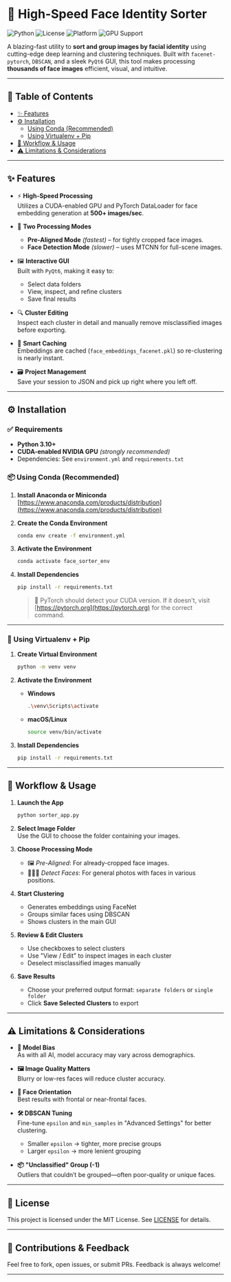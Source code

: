 # 🚀 High-Speed Face Identity Sorter

![Python](https://img.shields.io/badge/Python-3.10+-blue.svg)
![License](https://img.shields.io/badge/License-MIT-green.svg)
![Platform](https://img.shields.io/badge/Platform-Windows%20%7C%20Linux%20%7C%20macOS-lightgrey.svg)
![GPU Support](https://img.shields.io/badge/GPU-CUDA%20Recommended-orange.svg)

A blazing-fast utility to **sort and group images by facial identity** using cutting-edge deep learning and clustering techniques. Built with `facenet-pytorch`, `DBSCAN`, and a sleek `PyQt6` GUI, this tool makes processing **thousands of face images** efficient, visual, and intuitive.

---

## 📑 Table of Contents
- [✨ Features](#-features)
- [⚙️ Installation](#️-installation)
  - [Using Conda (Recommended)](#using-conda-recommended)
  - [Using Virtualenv + Pip](#using-virtualenv--pip)
- [🚦 Workflow & Usage](#-workflow--usage)
- [⚠️ Limitations & Considerations](#️-limitations--considerations)

---

## ✨ Features

- ⚡ **High-Speed Processing**  
  Utilizes a CUDA-enabled GPU and PyTorch DataLoader for face embedding generation at **500+ images/sec**.

- 🧠 **Two Processing Modes**
  - **Pre-Aligned Mode** *(fastest)* – for tightly cropped face images.
  - **Face Detection Mode** *(slower)* – uses MTCNN for full-scene images.

- 🖼️ **Interactive GUI**  
  Built with `PyQt6`, making it easy to:
  - Select data folders
  - View, inspect, and refine clusters
  - Save final results

- 🔍 **Cluster Editing**  
  Inspect each cluster in detail and manually remove misclassified images before exporting.

- 🧠 **Smart Caching**  
  Embeddings are cached (`face_embeddings_facenet.pkl`) so re-clustering is nearly instant.

- 🗃️ **Project Management**  
  Save your session to JSON and pick up right where you left off.

---

## ⚙️ Installation

### ✅ Requirements
- **Python 3.10+**
- **CUDA-enabled NVIDIA GPU** *(strongly recommended)*
- Dependencies: See `environment.yml` and `requirements.txt`

### 📦 Using Conda (Recommended)

1. **Install Anaconda or Miniconda**  
   [https://www.anaconda.com/products/distribution](https://www.anaconda.com/products/distribution)

2. **Create the Conda Environment**

   ```bash
   conda env create -f environment.yml
   ```

3. **Activate the Environment**

   ```bash
   conda activate face_sorter_env
   ```

4. **Install Dependencies**

   ```bash
   pip install -r requirements.txt
   ```

   > 🧠 PyTorch should detect your CUDA version. If it doesn't, visit [https://pytorch.org](https://pytorch.org) for the correct command.

---

### 🧪 Using Virtualenv + Pip

1. **Create Virtual Environment**

   ```bash
   python -m venv venv
   ```

2. **Activate the Environment**

   - **Windows**
     ```bash
     .\venv\Scripts\activate
     ```

   - **macOS/Linux**
     ```bash
     source venv/bin/activate
     ```

3. **Install Dependencies**

   ```bash
   pip install -r requirements.txt
   ```

---

## 🚦 Workflow & Usage

1. **Launch the App**

   ```bash
   python sorter_app.py
   ```

2. **Select Image Folder**  
   Use the GUI to choose the folder containing your images.

3. **Choose Processing Mode**
   - 🖼️ *Pre-Aligned*: For already-cropped face images.
   - 🧑‍🤝‍🧑 *Detect Faces*: For general photos with faces in various positions.

4. **Start Clustering**
   - Generates embeddings using FaceNet
   - Groups similar faces using DBSCAN
   - Shows clusters in the main GUI

5. **Review & Edit Clusters**
   - Use checkboxes to select clusters
   - Use "View / Edit" to inspect images in each cluster
   - Deselect misclassified images manually

6. **Save Results**
   - Choose your preferred output format: `separate folders` or `single folder`
   - Click **Save Selected Clusters** to export

---

## ⚠️ Limitations & Considerations

- **🤖 Model Bias**  
  As with all AI, model accuracy may vary across demographics.

- **🖼️ Image Quality Matters**  
  Blurry or low-res faces will reduce cluster accuracy.

- **🧍 Face Orientation**  
  Best results with frontal or near-frontal faces.

- **🛠️ DBSCAN Tuning**  
  Fine-tune `epsilon` and `min_samples` in "Advanced Settings" for better clustering.  
  - Smaller `epsilon` → tighter, more precise groups  
  - Larger `epsilon` → more lenient grouping

- **📦 "Unclassified" Group (-1)**  
  Outliers that couldn’t be grouped—often poor-quality or unique faces.

---

## 📄 License

This project is licensed under the MIT License. See [LICENSE](./LICENSE) for details.

---

## 💬 Contributions & Feedback

Feel free to fork, open issues, or submit PRs. Feedback is always welcome!

---

